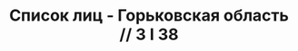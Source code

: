 ---
title: Список лиц - Горьковская область // 3 I 38
description: РГАСПИ, ф.17, оп.171, дело 414, лист 83
images:
- /disk/pictures/v06/17-171-414-083.jpg
- /disk/pictures/v06/17-171-414-084.jpg
- /disk/pictures/v06/17-171-414-085.jpg
---